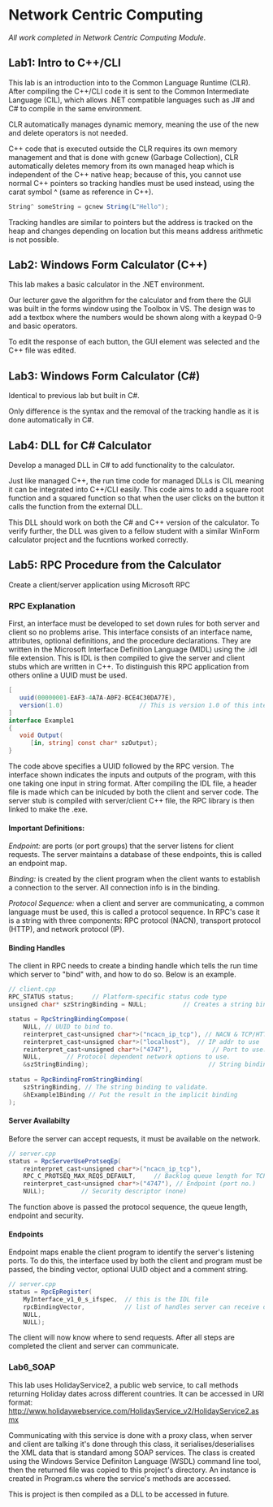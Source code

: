 # Network Centric Computing
*All work completed in Network Centric Computing Module.*


## Lab1: Intro to C++/CLI 
This lab is an introduction into to the Common Language Runtime (CLR). 
After compiling the C++/CLI code it is sent to the Common Intermediate Language (CIL), which allows
.NET compatible languages such as J# and C# to compile in the same environment. 

CLR automatically manages dynamic memory, meaning the use of the new and delete 
operators is not needed. 

C++ code that is executed outside the CLR requires its own memory management and that is done with 
gcnew (Garbage Collection), CLR automatically deletes memory from its own managed heap which is 
independent of the C++ native heap; because of this, you cannot use normal C++ pointers so tracking
handles must be used instead, using the carat symbol ^ (same as reference in C++).

```csharp
String^ someString = gcnew String(L"Hello");
```

Tracking handles are similar to pointers but the address is tracked on the heap and changes depending
on location but this means address arithmetic is not possible.
  
  
## Lab2: Windows Form Calculator (C++)
This lab makes a basic calculator in the .NET environment.

Our lecturer gave the algorithm for the calculator and from there the GUI was built in the forms 
window using the Toolbox in VS. The design was to add a textbox where the numbers would be shown 
along with a keypad 0-9 and basic operators.

To edit the response of each button, the GUI element was selected and the C++ file was edited.
  
  
## Lab3: Windows Form Calculator (C#)
Identical to previous lab but built in C#.

Only difference is the syntax and the removal of the tracking handle as it is done automatically in
C#.
  

## Lab4: DLL for C# Calculator
Develop a managed DLL in C# to add functionality to the calculator.

Just like managed C++, the run time code for managed DLLs is CIL meaning it can be integrated into 
C++/CLI easily. This code aims to add a square root function and a squared function so that when the
user clicks on the button it calls the function from the external DLL.

This DLL should work on both the C# and C++ version of the calculator. To verify further, the DLL was
given to a fellow student with a similar WinForm calculator project and the fucntions worked correctly.


## Lab5: RPC Procedure from the Calculator
Create a client/server application using Microsoft RPC

### RPC Explanation
First, an interface must be developed to set down rules for both server and client so no problems 
arise. This interface consists of an interface name, attributes, optional definitions, and the procedure 
declarations. They are written in the Microsoft Interface Definition Language (MIDL) using the .idl 
file extension. This is IDL is then compiled to give the server and client stubs which are written in
C++. To distinguish this RPC application from others online a UUID must be used.

```csharp
[
   uuid(00000001-EAF3-4A7A-A0F2-BCE4C30DA77E),
   version(1.0)						// This is version 1.0 of this interface.
]
interface Example1 
{
   void Output(
      [in, string] const char* szOutput);
}
```

The code above specifies a UUID followed by the RPC version. The interface shown indicates the inputs 
and outputs of the program, with this one taking one input in string format. After compiling the IDL 
file, a header file is made which can be inlcuded by both the client and server code. The server stub
is compiled with server/client C++ file, the RPC library is then linked to make the .exe.


#### Important Definitions:
*Endpoint:* are ports (or port groups) that the server listens for client requests. The server maintains
a database of these endpoints, this is called an endpoint map.

*Binding:* is created by the client program when the client wants to establish 
a connection to the server. All connection info is in the binding.

*Protocol Sequence:* when a client and server are communicating, a common language must be used, this 
is called a protocol sequence. In RPC's case it is a string with three components: RPC protocol (NACN), 
transport protocol (HTTP), and network protocol (IP).

#### Binding Handles

The client in RPC needs to create a binding handle which tells the run time which server 
to "bind" with, and how to do so. Below is an example.
``` csharp
// client.cpp
RPC_STATUS status;     // Platform-specific status code type
unsigned char* szStringBinding = NULL;			// Creates a string binding handle.

status = RpcStringBindingCompose(
    NULL, // UUID to bind to.
    reinterpret_cast<unsigned char*>("ncacn_ip_tcp"), // NACN & TCP/HTTP better for remote coms
    reinterpret_cast<unsigned char*>("localhost"),	// IP addr to use                                               
    reinterpret_cast<unsigned char*>("4747"),		    // Port to use.
    NULL,		// Protocol dependent network options to use.
    &szStringBinding);								   // String binding output.
    
status = RpcBindingFromStringBinding(
    szStringBinding, // The string binding to validate.
    &hExample1Binding // Put the result in the implicit binding
); 
```

#### Server Availabilty

Before the server can accept requests, it must be available on the network. 

``` csharp
// server.cpp
status = RpcServerUseProtseqEp(
    reinterpret_cast<unsigned char*>("ncacn_ip_tcp"), 
    RPC_C_PROTSEQ_MAX_REQS_DEFAULT,     // Backlog queue length for TCP/IP (default)
    reinterpret_cast<unsigned char*>("4747"), // Endpoint (port no.)
    NULL);          // Security descriptor (none)
```

The function above is passed the protocol sequence, the queue length, endpoint and security.


#### Endpoints


Endpoint maps enable the client program to identify the server's listening ports. To do this, the interface
used by both the client and program must be passed, the binding vector, optional UUID object and a comment string.

``` csharp
// server.cpp
status = RpcEpRegister(
    MyInterface_v1_0_s_ifspec,  // this is the IDL file
    rpcBindingVector,           // list of handles server can receive on
    NULL,
    NULL);
```

The client will now know where to send requests. After all steps are completed the client and server 
can communicate.



### Lab6_SOAP
This lab uses HolidayService2, a public web service, to call methods returning Holiday dates across different
countries. It can be accessed in URI format:
http://www.holidaywebservice.com/HolidayService_v2/HolidayService2.asmx

Communicating with this service is done with a proxy class, when server and client are talking it's done through this class, it serialises/deserialises the XML data that is standard among SOAP services. The class is created using the Windows Service Definiton Language (WSDL) command line tool, then the returned file was copied to this project's directory. An instance is created in Program.cs where the service's methods are accessed.

This is project is then compiled as a DLL to be accessed in future.
